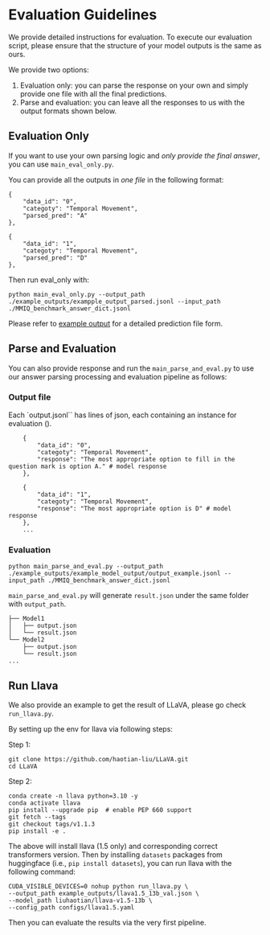 # Evaluation Guidelines
We provide detailed instructions for evaluation. 
To execute our evaluation script, please ensure that the structure of your model outputs is the same as ours.

We provide two options:
1. Evaluation only: you can parse the response on your own and simply provide one file with all the final predictions.
2. Parse and evaluation: you can leave all the responses to us with the output formats shown below.

## Evaluation Only
If you want to use your own parsing logic and *only provide the final answer*, you can use `main_eval_only.py`.

You can provide all the outputs in *one file* in the following format:

```
{
    "data_id": "0",
    "categoty": "Temporal Movement",
    "parsed_pred": "A" 
},

{
    "data_id": "1",
    "categoty": "Temporal Movement",
    "parsed_pred": "D"
},

```


Then run eval_only with:
```
python main_eval_only.py --output_path ./example_outputs/exampple_output_parsed.jsonl --input_path ./MMIQ_benchmark_answer_dict.jsonl
```

Please refer to [example output](https://github.com/AceCHQ/MMIQ/blob/main/mmiq/example_outputs/output_example.jsonl) for a detailed prediction file form.


## Parse and Evaluation
You can also provide response and run the `main_parse_and_eval.py` to use our answer parsing processing and evaluation pipeline as follows:

### Output file
Each `output.jsonl`` has lines of json, each containing an instance for evaluation ().
```
    {
        "data_id": "0",
        "categoty": "Temporal Movement",
        "response": "The most appropriate option to fill in the question mark is option A." # model response
    },

    {
        "data_id": "1",
        "categoty": "Temporal Movement",
        "response": "The most appropriate option is D" # model response
    },
    ...
```

### Evaluation
```
python main_parse_and_eval.py --output_path ./example_outputs/example_model_output/output_example.jsonl --input_path ./MMIQ_benchmark_answer_dict.jsonl            
```

`main_parse_and_eval.py` will generate `result.json` under the same folder with `output_path`.

```
├── Model1
│   ├── output.json
│   └── result.json
└── Model2
    ├── output.json
    └── result.json
...
```

## Run Llava
We also provide an example to get the result of LLaVA, please go check `run_llava.py`.

By setting up the env for llava via following steps:

Step 1:
```
git clone https://github.com/haotian-liu/LLaVA.git
cd LLaVA
```
Step 2:
```
conda create -n llava python=3.10 -y
conda activate llava
pip install --upgrade pip  # enable PEP 660 support
git fetch --tags  
git checkout tags/v1.1.3  
pip install -e .
```

The above will install llava (1.5 only) and corresponding correct transformers version.
Then by installing `datasets` packages from huggingface (i.e., `pip install datasets`), you can run llava with the following command:

```
CUDA_VISIBLE_DEVICES=0 nohup python run_llava.py \
--output_path example_outputs/llava1.5_13b_val.json \
--model_path liuhaotian/llava-v1.5-13b \
--config_path configs/llava1.5.yaml
```

Then you can evaluate the results via the very first pipeline.
